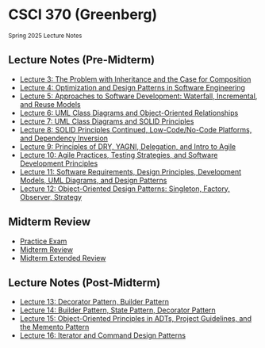 # CSCI 370 (Greenberg)

<small>Spring 2025 Lecture Notes</small>

## Lecture Notes (Pre-Midterm)

- [Lecture 3: The Problem with Inheritance and the Case for Composition](./documents/lecture-3)
- [Lecture 4: Optimization and Design Patterns in Software Engineering](./documents/lecture-4)
- [Lecture 5: Approaches to Software Development: Waterfall, Incremental, and Reuse Models](./documents/lecture-5)
- [Lecture 6: UML Class Diagrams and Object-Oriented Relationships](./documents/lecture-6)
- [Lecture 7: UML Class Diagrams and SOLID Principles](./documents/lecture-7)
- [Lecture 8: SOLID Principles Continued, Low-Code/No-Code Platforms, and Dependency Inversion](./documents/lecture-8)
- [Lecture 9: Principles of DRY, YAGNI, Delegation, and Intro to Agile](./documents/lecture-9)
- [Lecture 10: Agile Practices, Testing Strategies, and Software Development Principles](./documents/lecture-10)
- [Lecture 11: Software Requirements, Design Principles, Development Models, UML Diagrams, and Design Patterns](./documents/lecture-11)
- [Lecture 12: Object-Oriented Design Patterns: Singleton, Factory, Observer, Strategy](./documents/lecture-12)

## Midterm Review

- [Practice Exam](./documents/example-exam)
- [Midterm Review](./documents/midterm-review)
- [Midterm Extended Review](./documents/midterm-review-extended)

## Lecture Notes (Post-Midterm)

- [Lecture 13: Decorator Pattern, Builder Pattern](./documents/lecture-13)
- [Lecture 14: Builder Pattern, State Pattern, Decorator Pattern](./documents/lecture-14)
- [Lecture 15: Object-Oriented Principles in ADTs, Project Guidelines, and the Memento Pattern](./documents/lecture-15)
- [Lecture 16: Iterator and Command Design Patterns](./documents/lecture-16.md)

&nbsp;
